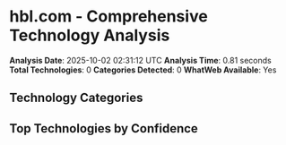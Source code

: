 # hbl.com - Comprehensive Technology Analysis

**Analysis Date**: 2025-10-02 02:31:12 UTC
**Analysis Time**: 0.81 seconds
**Total Technologies**: 0
**Categories Detected**: 0
**WhatWeb Available**: Yes

## Technology Categories


## Top Technologies by Confidence

